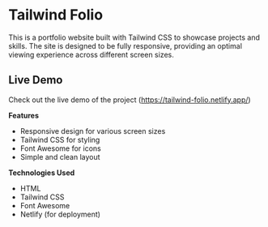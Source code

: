 # Tailwind Folio

This is a portfolio website built with Tailwind CSS to showcase projects and skills. The site is designed to be fully responsive, providing an optimal viewing experience across different screen sizes.

## Live Demo

Check out the live demo of the project (https://tailwind-folio.netlify.app/)

**Features**

- Responsive design for various screen sizes
- Tailwind CSS for styling
- Font Awesome for icons
- Simple and clean layout

**Technologies Used**

- HTML
- Tailwind CSS
- Font Awesome
- Netlify (for deployment)
